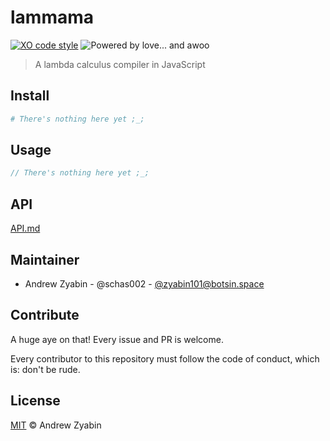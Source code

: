 # lammama

[![XO code style](https://img.shields.io/badge/code_style-XO-5ed9c7.svg)](https://github.com/sindresorhus/xo) ![Powered by love... and awoo](https://img.shields.io/badge/powered_by_love...-and_awoo-ff69b4.svg)

> A lambda calculus compiler in JavaScript

## Install

```sh
# There's nothing here yet ;_;
```

## Usage

```javascript
// There's nothing here yet ;_;
```

## API

[API.md](API.md)

## Maintainer

- Andrew Zyabin - @schas002 - [@zyabin101@botsin.space](https://botsin.space/@zyabin101)

## Contribute

A huge aye on that! Every issue and PR is welcome.

Every contributor to this repository must follow the code of conduct, which is: don't be rude.

## License

[MIT](LICENSE) &copy; Andrew Zyabin
